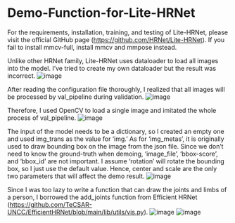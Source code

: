 # Demo-Function-for-Lite-HRNet
For the requirements, installation, training, and testing of Lite-HRNet, please visit the official GitHub page (https://github.com/HRNet/Lite-HRNet). If you fail to install mmcv-full, install mmcv and mmpose instead. 

Unlike other HRNet family, Lite-HRNet uses dataloader to load all images into the model. I’ve tried to create my own dataloader but the result was incorrect. 
![image](https://user-images.githubusercontent.com/57203983/152774358-fcd7c473-77e9-4089-bc25-d7c41f875029.png)

After reading the configuration file thoroughly, I realized that all images will be processed by val_pipeline during validation.
![image](https://user-images.githubusercontent.com/57203983/152774573-2dc25b64-f93e-44ce-9e05-566cfba89303.png)

Therefore, I used OpenCV to load a single image and imitated the whole process of val_pipeline. 
![image](https://user-images.githubusercontent.com/57203983/152774701-9261cf29-7804-4b36-87b4-c041c1263cc6.png)

The input of the model needs to be a dictionary, so I created an empty one and used img_trans as the value for ‘img.’ As for ‘img_metas’, it is originally used to draw bounding box on the image from the json file. Since we don’t need to know the ground-truth when demoing, ‘image_file’, ‘bbox-score’, and ‘bbox_id’ are not important. I assume ‘rotation’ will rotate the bounding box, so I just use the default value. Hence, center and scale are the only two parameters that will affect the demo result.
![image](https://user-images.githubusercontent.com/57203983/152775714-4ec53137-4cc4-4e7a-a378-765bb450b384.png)

Since I was too lazy to write a function that can draw the joints and limbs of a person, I borrowed the add_joints function from Efficient HRNet (https://github.com/TeCSAR-UNCC/EfficientHRNet/blob/main/lib/utils/vis.py). 
![image](https://user-images.githubusercontent.com/57203983/152775800-11599e96-ea13-41a7-aeb8-c4ca5623316e.png)
![image](https://user-images.githubusercontent.com/57203983/152775811-417565d4-35a7-425f-a550-45c97ccb8cc8.png)
